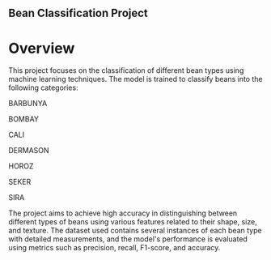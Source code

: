 ## Bean Classification Project
# Overview
This project focuses on the classification of different bean types using machine learning techniques. The model is trained to classify beans into the following categories:

BARBUNYA 

BOMBAY

CALI

DERMASON

HOROZ

SEKER

SIRA

The project aims to achieve high accuracy in distinguishing between different types of beans using various features related to their shape, size, and texture. The dataset used contains several instances of each bean type with detailed measurements, and the model's performance is evaluated using metrics such as precision, recall, F1-score, and accuracy.
